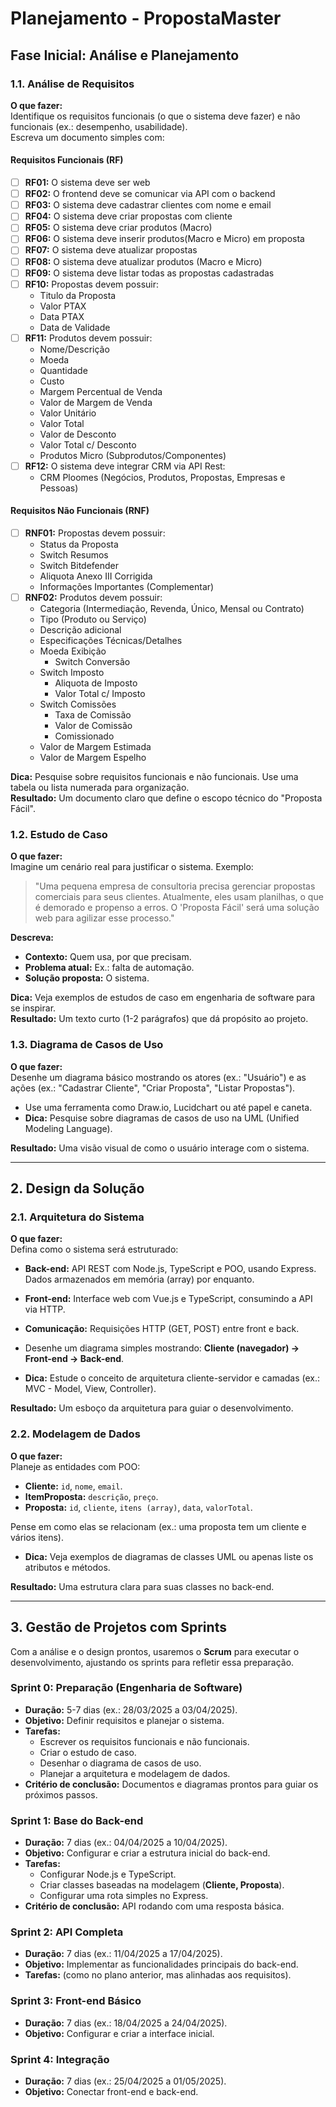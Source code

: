 # Planejamento - PropostaMaster

## Fase Inicial: Análise e Planejamento

### 1.1. Análise de Requisitos

**O que fazer:**  
Identifique os requisitos funcionais (o que o sistema deve fazer) e não funcionais (ex.: desempenho, usabilidade).  
Escreva um documento simples com:

#### Requisitos Funcionais (RF)
- [ ] **RF01:** O sistema deve ser web
- [ ] **RF02:** O frontend deve se comunicar via API com o backend
- [ ] **RF03:** O sistema deve cadastrar clientes com nome e email
- [ ] **RF04:** O sistema deve criar propostas com cliente
- [ ] **RF05:** O sistema deve criar produtos (Macro)
- [ ] **RF06:** O sistema deve inserir produtos(Macro e Micro) em proposta
- [ ] **RF07:** O sistema deve atualizar propostas
- [ ] **RF08:** O sistema deve atualizar produtos (Macro e Micro)
- [ ] **RF09:** O sistema deve listar todas as propostas cadastradas
- [ ] **RF10:** Propostas devem possuir:
    - Titulo da Proposta
    - Valor PTAX
    - Data PTAX
    - Data de Validade
- [ ] **RF11:** Produtos devem possuir:
    - Nome/Descrição
    - Moeda
    - Quantidade
    - Custo
    - Margem Percentual de Venda
    - Valor de Margem de Venda
    - Valor Unitário
    - Valor Total
    - Valor de Desconto
    - Valor Total c/ Desconto
    - Produtos Micro (Subprodutos/Componentes)
- [ ] **RF12:** O sistema deve integrar CRM via API Rest:
    - CRM Ploomes (Negócios, Produtos, Propostas, Empresas e Pessoas)
#### Requisitos Não Funcionais (RNF)
- [ ] **RNF01:** Propostas devem possuir:
    - Status da Proposta
    - Switch Resumos
    - Switch Bitdefender
    - Aliquota Anexo III Corrigida
    - Informações Importantes (Complementar)
- [ ] **RNF02:** Produtos devem possuir:
    - Categoria (Intermediação, Revenda, Único, Mensal ou Contrato)
    - Tipo (Produto ou Serviço)
    - Descrição adicional
    - Especificações Técnicas/Detalhes
    - Moeda Exibição
      - Switch Conversão
    - Switch Imposto
      - Aliquota de Imposto
      - Valor Total c/ Imposto
    - Switch Comissões
      - Taxa de Comissão
      - Valor de Comissão
      - Comissionado
    - Valor de Margem Estimada
    - Valor de Margem Espelho

    
    




**Dica:** Pesquise sobre requisitos funcionais e não funcionais. Use uma tabela ou lista numerada para organização.  
**Resultado:** Um documento claro que define o escopo técnico do "Proposta Fácil".

### 1.2. Estudo de Caso

**O que fazer:**  
Imagine um cenário real para justificar o sistema. Exemplo:

> "Uma pequena empresa de consultoria precisa gerenciar propostas comerciais para seus clientes. Atualmente, eles usam planilhas, o que é demorado e propenso a erros. O 'Proposta Fácil' será uma solução web para agilizar esse processo."

**Descreva:**
- **Contexto:** Quem usa, por que precisam.
- **Problema atual:** Ex.: falta de automação.
- **Solução proposta:** O sistema.

**Dica:** Veja exemplos de estudos de caso em engenharia de software para se inspirar.  
**Resultado:** Um texto curto (1-2 parágrafos) que dá propósito ao projeto.

### 1.3. Diagrama de Casos de Uso

**O que fazer:**  
Desenhe um diagrama básico mostrando os atores (ex.: "Usuário") e as ações (ex.: "Cadastrar Cliente", "Criar Proposta", "Listar Propostas").

- Use uma ferramenta como Draw.io, Lucidchart ou até papel e caneta.
- **Dica:** Pesquise sobre diagramas de casos de uso na UML (Unified Modeling Language).

**Resultado:** Uma visão visual de como o usuário interage com o sistema.

---

## 2. Design da Solução

### 2.1. Arquitetura do Sistema

**O que fazer:**  
Defina como o sistema será estruturado:

- **Back-end:** API REST com Node.js, TypeScript e POO, usando Express. Dados armazenados em memória (array) por enquanto.
- **Front-end:** Interface web com Vue.js e TypeScript, consumindo a API via HTTP.
- **Comunicação:** Requisições HTTP (GET, POST) entre front e back.

- Desenhe um diagrama simples mostrando: **Cliente (navegador) → Front-end → Back-end**.
- **Dica:** Estude o conceito de arquitetura cliente-servidor e camadas (ex.: MVC - Model, View, Controller).

**Resultado:** Um esboço da arquitetura para guiar o desenvolvimento.

### 2.2. Modelagem de Dados

**O que fazer:**  
Planeje as entidades com POO:

- **Cliente:** `id`, `nome`, `email`.
- **ItemProposta:** `descrição`, `preço`.
- **Proposta:** `id`, `cliente`, `itens (array)`, `data`, `valorTotal`.

Pense em como elas se relacionam (ex.: uma proposta tem um cliente e vários itens).

- **Dica:** Veja exemplos de diagramas de classes UML ou apenas liste os atributos e métodos.

**Resultado:** Uma estrutura clara para suas classes no back-end.

---

## 3. Gestão de Projetos com Sprints

Com a análise e o design prontos, usaremos o **Scrum** para executar o desenvolvimento, ajustando os sprints para refletir essa preparação.

### **Sprint 0: Preparação (Engenharia de Software)**
- **Duração:** 5-7 dias (ex.: 28/03/2025 a 03/04/2025).
- **Objetivo:** Definir requisitos e planejar o sistema.
- **Tarefas:**
  - Escrever os requisitos funcionais e não funcionais.
  - Criar o estudo de caso.
  - Desenhar o diagrama de casos de uso.
  - Planejar a arquitetura e modelagem de dados.
- **Critério de conclusão:** Documentos e diagramas prontos para guiar os próximos passos.

### **Sprint 1: Base do Back-end**
- **Duração:** 7 dias (ex.: 04/04/2025 a 10/04/2025).
- **Objetivo:** Configurar e criar a estrutura inicial do back-end.
- **Tarefas:**
  - Configurar Node.js e TypeScript.
  - Criar classes baseadas na modelagem (**Cliente, Proposta**).
  - Configurar uma rota simples no Express.
- **Critério de conclusão:** API rodando com uma resposta básica.

### **Sprint 2: API Completa**
- **Duração:** 7 dias (ex.: 11/04/2025 a 17/04/2025).
- **Objetivo:** Implementar as funcionalidades principais do back-end.
- **Tarefas:** (como no plano anterior, mas alinhadas aos requisitos).

### **Sprint 3: Front-end Básico**
- **Duração:** 7 dias (ex.: 18/04/2025 a 24/04/2025).
- **Objetivo:** Configurar e criar a interface inicial.

### **Sprint 4: Integração**
- **Duração:** 7 dias (ex.: 25/04/2025 a 01/05/2025).
- **Objetivo:** Conectar front-end e back-end.

